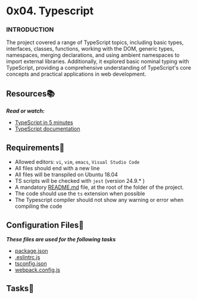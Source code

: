 # 0x04. Typescript

### INTRODUCTION
The project covered a range of TypeScript topics, including basic types, interfaces, classes, functions, working with the DOM, generic types, namespaces, merging declarations, and using ambient namespaces to import external libraries. Additionally, it explored basic nominal typing with TypeScript, providing a comprehensive understanding of TypeScript's core concepts and practical applications in web development.

## Resources:books:
***Read or watch:***
- [TypeScript in 5 minutes](https://www.typescriptlang.org/docs/handbook/typescript-in-5-minutes.html)
- [TypeScript documentation](https://www.typescriptlang.org/docs/handbook/2/everyday-types.html)

## Requirements:round_pushpin:
- Allowed editors: `vi`, `vim`, `emacs`, `Visual Studio Code`
- All files should end with a new line
- All files will be transpiled on Ubuntu 18.04
- TS scripts will be checked with `jest` (version 24.9.* )
- A mandatory [README.md](./README.md) file, at the root of the folder of the project.
- The code should use the `ts` extension when possible
- The Typescript compiler should not show any warning or error when compiling the code

## Configuration Files:toolbox:
***These files are used for the following tasks***
- [package.json](./package.json)
- [.eslintrc.js](./.eslintrc.js)
- [tsconfig.json](./tsconfig.json)
- [webpack.config.js](./webpack.config.js)

## Tasks:page_with_curl: